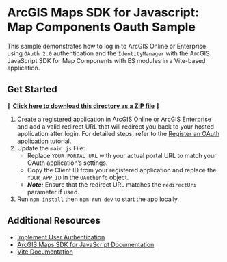 # ArcGIS Maps SDK for Javascript: Map Components Oauth Sample

This sample demonstrates how to log in to ArcGIS Online or Enterprise using `OAuth 2.0` authentication and the `IdentityManager` with the ArcGIS JavaScript SDK for Map Components with ES modules in a Vite-based application.

## Get Started

📁 **[Click here to download this directory as a ZIP file](https://esri.github.io/jsapi-resources/zips/map-components-ouath-sample-vite.zip)** 📁

1. Create a registered application in ArcGIS Online or ArcGIS Enterprise and add a valid redirect URL that will redirect you back to your hosted application after login. For detailed steps, refer to the [Register an OAuth application](https://next.sites.afd.arcgis.com/documentation/security-and-authentication/app-authentication/tutorials/create-oauth-credentials-app-auth/) tutorial.
2. Update the `main.js` File:
    - Replace `YOUR_PORTAL_URL` with your actual portal URL to match your OAuth application’s settings.
    - Copy the Client ID from your registered application and replace the `YOUR_APP_ID` in the `OAuthInfo` object.
    -  ***Note:*** Ensure that the redirect URL matches the `redirectUri` parameter if used.
3. Run `npm install` then `npm run dev` to start the app locally.

## Additional Resources

- [Implement User Authentication](https://developers.arcgis.com/javascript/latest/tutorials/implement-user-authentication/)
- [ArcGIS Maps SDK for JavaScript Documentation](https://developers.arcgis.com/javascript/)
- [Vite Documentation](https://vitejs.dev/)
